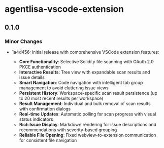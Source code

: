 # agentlisa-vscode-extension

## 0.1.0

### Minor Changes

- 1a4d456: Initial release with comprehensive VSCode extension features:

  - **Core Functionality**: Selective Solidity file scanning with OAuth 2.0 PKCE authentication
  - **Interactive Results**: Tree view with expandable scan results and issue details
  - **Smart Navigation**: Code navigation with intelligent tab group management to avoid cluttering issue views
  - **Persistent History**: Workspace-specific scan result persistence (up to 20 most recent results per workspace)
  - **Result Management**: Individual and bulk removal of scan results with confirmation dialogs
  - **Real-time Updates**: Automatic polling for scan progress with visual status indicators
  - **Rich Issue Display**: Markdown rendering for issue descriptions and recommendations with severity-based grouping
  - **Reliable File Opening**: Fixed webview-to-extension communication for consistent file navigation
